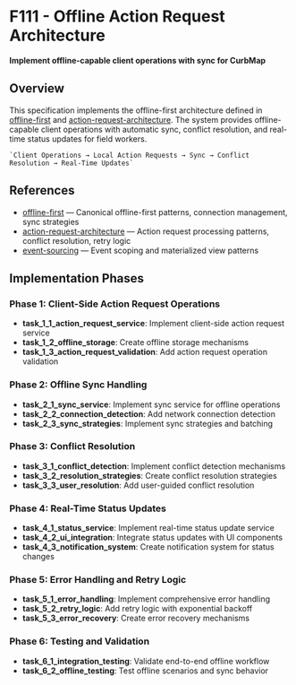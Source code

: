 # F111 - Offline Action Request Architecture

**Implement offline-capable client operations with sync for CurbMap**

## Overview

This specification implements the offline-first architecture defined in [offline-first] and [action-request-architecture]. The
system provides offline-capable client operations with automatic sync, conflict resolution, and real-time status updates
for field workers.

    `Client Operations → Local Action Requests → Sync → Conflict Resolution → Real-Time Updates`

## References

- [offline-first] — Canonical offline-first patterns, connection management, sync strategies
- [action-request-architecture] — Action request processing patterns, conflict resolution, retry logic
- [event-sourcing] — Event scoping and materialized view patterns

## Implementation Phases

### Phase 1: Client-Side Action Request Operations

- **task_1_1_action_request_service**: Implement client-side action request service
- **task_1_2_offline_storage**: Create offline storage mechanisms
- **task_1_3_action_request_validation**: Add action request operation validation

### Phase 2: Offline Sync Handling

- **task_2_1_sync_service**: Implement sync service for offline operations
- **task_2_2_connection_detection**: Add network connection detection
- **task_2_3_sync_strategies**: Implement sync strategies and batching

### Phase 3: Conflict Resolution

- **task_3_1_conflict_detection**: Implement conflict detection mechanisms
- **task_3_2_resolution_strategies**: Create conflict resolution strategies
- **task_3_3_user_resolution**: Add user-guided conflict resolution

### Phase 4: Real-Time Status Updates

- **task_4_1_status_service**: Implement real-time status update service
- **task_4_2_ui_integration**: Integrate status updates with UI components
- **task_4_3_notification_system**: Create notification system for status changes

### Phase 5: Error Handling and Retry Logic

- **task_5_1_error_handling**: Implement comprehensive error handling
- **task_5_2_retry_logic**: Add retry logic with exponential backoff
- **task_5_3_error_recovery**: Create error recovery mechanisms

### Phase 6: Testing and Validation

- **task_6_1_integration_testing**: Validate end-to-end offline workflow
- **task_6_2_offline_testing**: Test offline scenarios and sync behavior

[offline-first]: ../../docs/architecture/offline-first.md

[action-request-architecture]: ../../docs/architecture/queue-mechanism.md

[event-sourcing]: ../../docs/architecture/event-sourcing.md
